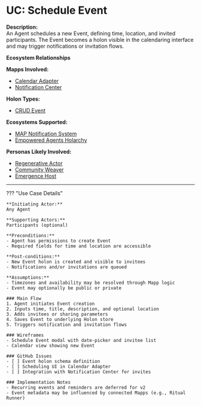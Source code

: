 # UC: Schedule Event

**Description:**  
An Agent schedules a new Event, defining time, location, and invited participants. The Event becomes a holon visible in the calendaring interface and may trigger notifications or invitation flows.

**Ecosystem Relationships**

**Mapps Involved:**
- [Calendar Adapter](../mapps/calendar-adapter.md)
- [Notification Center](../mapps/notification-center.md)

**Holon Types:**
- [CRUD Event](../holon-types.md#event)

**Ecosystems Supported:**
- [MAP Notification System](../ecosystem-activation.md#1-empowered-agents-holarchy)
- [Empowered Agents Holarchy](../ecosystem-activation.md#1-empowered-agents-holarchy)

**Personas Likely Involved:**
- [Regenerative Actor](../personas/regenerative-actor.md)
- [Community Weaver](../personas/community-weaver.md)
- [Emergence Host](../personas/emergence-host.md)

---

??? "Use Case Details"

    **Initiating Actor:**  
    Any Agent

    **Supporting Actors:**  
    Participants (optional)

    **Preconditions:**  
    - Agent has permissions to create Event
    - Required fields for time and location are accessible

    **Post-conditions:**  
    - New Event holon is created and visible to invitees
    - Notifications and/or invitations are queued

    **Assumptions:**  
    - Timezones and availability may be resolved through Mapp logic
    - Event may optionally be public or private

    ### Main Flow
    1. Agent initiates Event creation
    2. Inputs time, title, description, and optional location
    3. Adds invitees or sharing parameters
    4. Saves Event to underlying Holon store
    5. Triggers notification and invitation flows

    ### Wireframes
    - Schedule Event modal with date-picker and invitee list
    - Calendar view showing new Event

    ### GitHub Issues
    - [ ] Event holon schema definition
    - [ ] Scheduling UI in Calendar Adapter
    - [ ] Integration with Notification Center for invites

    ### Implementation Notes
    - Recurring events and reminders are deferred for v2
    - Event metadata may be influenced by connected Mapps (e.g., Ritual Runner)